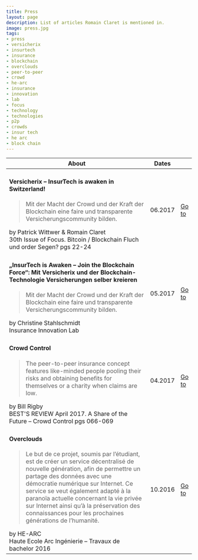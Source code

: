 ```yaml
---
title: Press
layout: page
description: List of articles Romain Claret is mentioned in.
image: press.jpg
tags:
- press
- versicherix
- insurtech
- insurance
- blockchain
- overclouds
- peer-to-peer
- crowd
- he-arc
- insurance
- innovation
- lab
- focus
- technology
- technologies
- p2p
- crowds
- insur tech
- he arc
- block chain
---
```


<section>
	<div class="table-wrapper">
		<table class="alt">
			<thead>
				<tr>
					<th>About</th>
					<th>Dates</th>
					<th></th>
				</tr>
			</thead>
			<tbody>
				<tr>
					<td><h4>Versicherix – InsurTech is awaken in Switzerland!</h4>
					<blockquote>Mit der Macht der Crowd und der Kraft der Blockchain  eine  faire  und  transparente  Versicherungscommunity bilden.</blockquote>
					by Patrick Wittwer & Romain Claret<br/>
					30th Issue of Focus. Bitcoin / Blockchain Fluch und order Segen? pgs 22-24</td>
					<td>06.2017</td>
					<td><a href="http://www.tcbe.ch/news/focus-2017/versicherix%E2%80%93insurtech.html" class="button special">Go to</a></td>
				</tr>
				<tr>
					<td><h4>„InsurTech is Awaken – Join the Blockchain Force“: Mit Versicherix und der Blockchain-Technologie Versicherungen selber kreieren</h4>
					<blockquote>Mit der Macht der Crowd und der Kraft der Blockchain  eine  faire  und  transparente  Versicherungscommunity bilden.</blockquote>
					by Christine Stahlschmidt<br/>
					Insurance Innovation Lab</td>
					<td>05.2017</td>
					<td><a href="http://insurelab.de/insurtech-is-awaken-join-the-blockchain-force-mit-versicherix-und-der-blockchain-technologie-versicherungen-selber-kreieren/" class="button special">Go to</a></td>
				</tr>
				<tr>
					<td><h4>Crowd Control</h4>
					<blockquote>The peer-to-peer insurance concept features like-minded people pooling their risks and obtaining benefits for themselves or a charity when claims are low.</blockquote>
					by Bill Rigby<br/>
					BEST'S REVIEW April 2017. A Share of the Future – Crowd Control pgs 066-069</td>
					<td>04.2017</td>
					<td><a href="http://www.ambest.com/review/default.aspx" class="button special">Go to</a></td>
				</tr>
				<tr>
					<td><h4>Overclouds</h4>
					<blockquote>Le but de ce projet, soumis par l’étudiant, est de créer un service décentralisé de  nouvelle génération, afin de permettre un partage des données avec une démocratie numérique sur Internet. Ce service se veut également adapté à la paranoïa actuelle concernant la vie privée sur Internet ainsi qu’à la préservation des connaissances pour les prochaines générations de l’humanité.</blockquote>
					by HE-ARC<br/>
					Haute Ecole Arc Ingénierie – Travaux de bachelor 2016</td>
					<td>10.2016</td>
					<td><a href="https://www.he-arc.ch/sites/www.he-arc.ch/files/16inf_tb210_overclouds_romain_claret.pdf" class="button special">Go to</a></td>
				</tr>
			</tbody>
		</table>
	</div>
</section>



